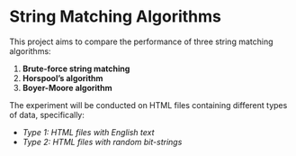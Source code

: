# String Matching Algorithms

This project aims to compare the performance of three string matching algorithms:

1. **Brute-force string matching**
2. **Horspool’s algorithm**
3. **Boyer-Moore algorithm**

The experiment will be conducted on HTML files containing different types of data, specifically:

- *Type 1: HTML files with English text*
- *Type 2: HTML files with random bit-strings*
